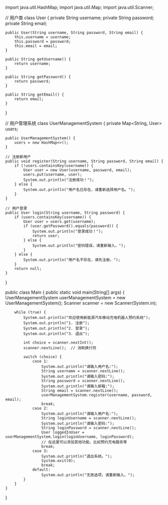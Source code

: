 import java.util.HashMap;
import java.util.Map;
import java.util.Scanner;

// 用户类
class User {
    private String username;
    private String password;
    private String email;

    public User(String username, String password, String email) {
        this.username = username;
        this.password = password;
        this.email = email;
    }

    public String getUsername() {
        return username;
    }

    public String getPassword() {
        return password;
    }

    public String getEmail() {
        return email;
    }
}

// 用户管理系统
class UserManagementSystem {
    private Map<String, User> users;

    public UserManagementSystem() {
        users = new HashMap<>();
    }

    // 注册新用户
    public void register(String username, String password, String email) {
        if (!users.containsKey(username)) {
            User user = new User(username, password, email);
            users.put(username, user);
            System.out.println("注册成功！");
        } else {
            System.out.println("用户名已存在，请重新选择用户名。");
        }
    }

    // 用户登录
    public User login(String username, String password) {
        if (users.containsKey(username)) {
            User user = users.get(username);
            if (user.getPassword().equals(password)) {
                System.out.println("登录成功！");
                return user;
            } else {
                System.out.println("密码错误，请重新输入。");
            }
        } else {
            System.out.println("用户名不存在，请先注册。");
        }
        return null;
    }
}

public class Main {
    public static void main(String[] args) {
        UserManagementSystem userManagementSystem = new UserManagementSystem();
        Scanner scanner = new Scanner(System.in);

        while (true) {
            System.out.println("欢迎使用新能源汽车移动充电机器人预约系统");
            System.out.println("1. 注册");
            System.out.println("2. 登录");
            System.out.println("3. 退出");

            int choice = scanner.nextInt();
            scanner.nextLine();  // 消耗换行符

            switch (choice) {
                case 1:
                    System.out.println("请输入用户名:");
                    String username = scanner.nextLine();
                    System.out.println("请输入密码:");
                    String password = scanner.nextLine();
                    System.out.println("请输入邮箱:");
                    String email = scanner.nextLine();
                    userManagementSystem.register(username, password, email);
                    break;
                case 2:
                    System.out.println("请输入用户名:");
                    String loginUsername = scanner.nextLine();
                    System.out.println("请输入密码:");
                    String loginPassword = scanner.nextLine();
                    User loggedInUser = userManagementSystem.login(loginUsername, loginPassword);
                    // 在这里可以添加其他功能，比如预约充电服务等
                    break;
                case 3:
                    System.out.println("退出系统。");
                    System.exit(0);
                    break;
                default:
                    System.out.println("无效选项，请重新输入。");
            }
        }
    }
}
